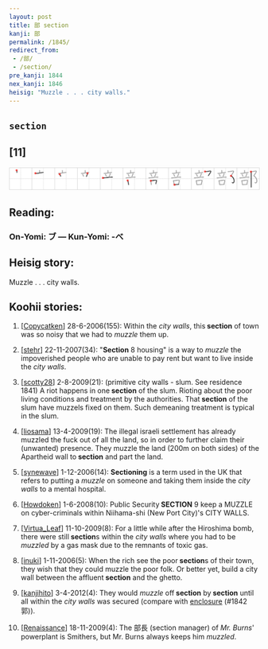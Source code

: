 ```yaml
---
layout: post
title: 部 section
kanji: 部
permalink: /1845/
redirect_from:
 - /部/
 - /section/
pre_kanji: 1844
nex_kanji: 1846
heisig: "Muzzle . . . city walls."
---
```


## `section`

## [11]

<div class="stroke"><img src="../images/E983A8.png" /></div>

## Reading:

### On-Yomi: ブ &mdash; Kun-Yomi: -べ

## Heisig story:

Muzzle . . . city walls.

## Koohii stories:

1) [<a href="http://kanji.koohii.com/profile/Copycatken">Copycatken</a>] 28-6-2006(155): Within the <em>city walls</em>, this<strong> section</strong> of town was so noisy that we had to <em>muzzle</em> them up.

2) [<a href="http://kanji.koohii.com/profile/stehr">stehr</a>] 22-11-2007(34): &quot;<strong>Section</strong> 8 housing&quot; is a way to <em>muzzle</em> the impoverished people who are unable to pay rent but want to live inside the <em>city walls</em>.

3) [<a href="http://kanji.koohii.com/profile/scotty28">scotty28</a>] 2-8-2009(21): (primitive city walls - slum. See residence 1841) A riot happens in one<strong> section</strong> of the slum. Rioting about the poor living conditions and treatment by the authorities. That<strong> section</strong> of the slum have muzzels fixed on them. Such demeaning treatment is typical in the slum.

4) [<a href="http://kanji.koohii.com/profile/liosama">liosama</a>] 13-4-2009(19): The illegal israeli settlement has already muzzled the fuck out of all the land, so in order to further claim their (unwanted) presence. They muzzle the land (200m on both sides) of the Apartheid wall to<strong> section</strong> and part the land.

5) [<a href="http://kanji.koohii.com/profile/synewave">synewave</a>] 1-12-2006(14): <strong>Sectioning</strong> is a term used in the UK that refers to putting a <em>muzzle</em> on someone and taking them inside the <em>city walls</em> to a mental hospital.

6) [<a href="http://kanji.koohii.com/profile/Howdoken">Howdoken</a>] 1-6-2008(10): Public Security<strong> SECTION</strong> 9 keep a MUZZLE on cyber-criminals within Niihama-shi (New Port City)&#039;s CITY WALLS.

7) [<a href="http://kanji.koohii.com/profile/Virtua_Leaf">Virtua_Leaf</a>] 11-10-2009(8): For a little while after the Hiroshima bomb, there were still<strong> section</strong>s within the <em>city walls</em> where you had to be <em>muzzled</em> by a gas mask due to the remnants of toxic gas.

8) [<a href="http://kanji.koohii.com/profile/inuki">inuki</a>] 1-11-2006(5): When the rich see the poor<strong> section</strong>s of their town, they wish that they could muzzle the poor folk. Or better yet, build a city wall between the affluent<strong> section</strong> and the ghetto.

9) [<a href="http://kanji.koohii.com/profile/kanjihito">kanjihito</a>] 3-4-2012(4): They would <em>muzzle</em> off<strong> section</strong> by<strong> section</strong> until all within the <em>city walls</em> was secured (compare with <a href="../1842">enclosure</a> (#1842 郭)).

10) [<a href="http://kanji.koohii.com/profile/Renaissance">Renaissance</a>] 18-11-2009(4): The 部長 (section manager) of <em>Mr. Burns</em>&#039; powerplant is Smithers, but Mr. Burns always keeps him <em>muzzled</em>.
